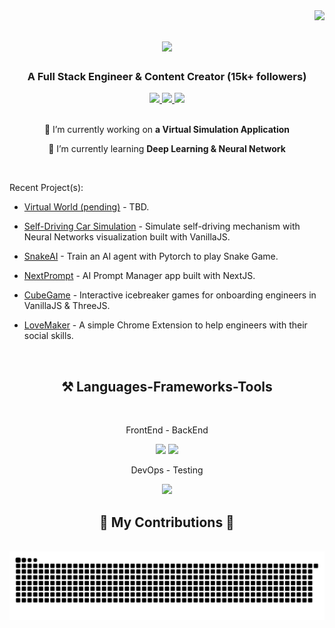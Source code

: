 <img align="right" src="https://visitor-badge.laobi.icu/badge?page_id=ZinWR.ZinWR" />

<h1 align="center">
    <img src="https://readme-typing-svg.herokuapp.com?font=Fira+Code&weight=600&size=35&duration=4000&pause=500&color=F75158&center=true&vCenter=true&random=false&width=500&height=70&lines=Hi+There!%F0%9F%91%8B;I'm+Quan+Nguyen!;" />
</h1>

<h3 align="center">A Full Stack Engineer & Content Creator (15k+ followers)</h3>

<div align="center"> 
  <a href="mailto:quanzinnguyen@gmail.com">
    <img src="https://img.shields.io/badge/Gmail-333333?style=for-the-badge&logo=gmail&logoColor=red" />
  </a>
  <a href="https://www.linkedin.com/in/quan-nguyen27" target="_blank">
    <img src="https://img.shields.io/badge/LinkedIn-0077B5?style=for-the-badge&logo=linkedin&logoColor=white" target="_blank" />
  </a>
  <a href="https://zinwr.vercel.app/" target="_blank">
     <img src="https://img.shields.io/badge/Portfolio-FF5722?style=for-the-badge&logo=todoist&logoColor=white" target="_blank" /> 
  </a>
</div>

<br/>

<div align="center">
 
 🔭 I’m currently working on **a Virtual Simulation Application**
 
 🌱 I’m currently learning **Deep Learning & Neural Network**

 </div>
 
<br/>
 
Recent Project(s):
- <p><a href="https://github.com/ZinWR/Virtual_World">Virtual World (pending)</a> - TBD.</p>
- <p><a href="https://github.com/ZinWR/Self-Driving-Car-App">Self-Driving Car Simulation</a> - Simulate self-driving mechanism with Neural Networks visualization built with VanillaJS.</p>
- <p><a href="https://github.com/ZinWR/SnakeAI">SnakeAI</a> - Train an AI agent with Pytorch to play Snake Game.</p>
- <p><a href="https://github.com/ZinWR/next-prompt">NextPrompt</a> - AI Prompt Manager app built with NextJS.</p>
- <p><a href="https://github.com/ZinWR/CubeGame">CubeGame</a> - Interactive icebreaker games for onboarding engineers in VanillaJS & ThreeJS.</p>
- <p><a href="https://github.com/ZinWR/Hackathon-LoveMaker">LoveMaker</a> - A simple Chrome Extension to help engineers with their social skills.</p>

<br/>

<h2 align="center">⚒️ Languages-Frameworks-Tools</h2>
<br/>
<div align="center">
    <p>FrontEnd - BackEnd</p>
    <img src="https://skillicons.dev/icons?i=javascript,react,redux,ts,threejs,html,css,tailwind,sass,d3,materialui,nextjs" />
    <img src="https://skillicons.dev/icons?i=nodejs,express,mongodb,postgres,redis,postman,webpack,vite,py,c,cpp" />
    <p>DevOps - Testing</p>
    <img src="https://skillicons.dev/icons?i=aws,vercel,kubernetes,docker,prometheus,grafana,jest" />
</div>

<div align="center">
  <h2>🐍 My Contributions 🐍</h2>
  <br>
  <img alt="snake eating my contributions" src="https://raw.githubusercontent.com/ZinWR/ZinWR/output/github-contribution-grid-snake.svg" />
  
  <br/><br/><br/>
</div>
